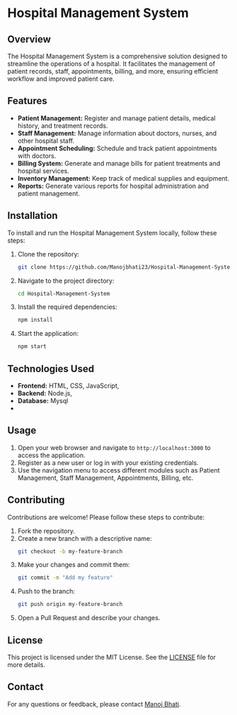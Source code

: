  
# Hospital Management System

## Overview
The Hospital Management System is a comprehensive solution designed to streamline the operations of a hospital. It facilitates the management of patient records, staff, appointments, billing, and more, ensuring efficient workflow and improved patient care.

## Features
- **Patient Management:** Register and manage patient details, medical history, and treatment records.
- **Staff Management:** Manage information about doctors, nurses, and other hospital staff.
- **Appointment Scheduling:** Schedule and track patient appointments with doctors.
- **Billing System:** Generate and manage bills for patient treatments and hospital services.
- **Inventory Management:** Keep track of medical supplies and equipment.
- **Reports:** Generate various reports for hospital administration and patient management.

## Installation
To install and run the Hospital Management System locally, follow these steps:

1. Clone the repository:
    ```bash
    git clone https://github.com/Manojbhati23/Hospital-Management-System.git
    ```
2. Navigate to the project directory:
    ```bash
    cd Hospital-Management-System
    ```
3. Install the required dependencies:
    ```bash
    npm install
    ```
4. Start the application:
    ```bash
    npm start
    ```

## Technologies Used
- **Frontend:** HTML, CSS, JavaScript, 
- **Backend:** Node.js, 
- **Database:** Mysql
-   

## Usage
1. Open your web browser and navigate to `http://localhost:3000` to access the application.
2. Register as a new user or log in with your existing credentials.
3. Use the navigation menu to access different modules such as Patient Management, Staff Management, Appointments, Billing, etc.

## Contributing
Contributions are welcome! Please follow these steps to contribute:

1. Fork the repository.
2. Create a new branch with a descriptive name:
    ```bash
    git checkout -b my-feature-branch
    ```
3. Make your changes and commit them:
    ```bash
    git commit -m "Add my feature"
    ```
4. Push to the branch:
    ```bash
    git push origin my-feature-branch
    ```
5. Open a Pull Request and describe your changes.

## License
This project is licensed under the MIT License. See the [LICENSE](LICENSE) file for more details.

## Contact
For any questions or feedback, please contact [Manoj Bhati](https://github.com/Manojbhati23).

```
 

